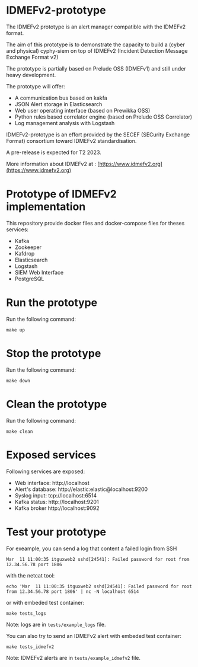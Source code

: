 # IDMEFv2-prototype

The IDMEFv2 prototype is an alert manager compatible with the IDMEFv2 format.

The aim of this prototype is to demonstrate the capacity to build a (cyber and physical) cyphy-siem on top of IDMEFv2 (Incident Detection Message Exchange Format v2)

The prototype is partially based on Prelude OSS (IDMEFv1) and still under heavy development.

The prototype will offer:
* A communication bus based on kakfa
* JSON Alert storage in Elasticsearch
* Web user operating interface (based on Prewikka OSS)
* Python rules based correlator engine (based on Prelude OSS Correlator)
* Log management analysis with Logstash

IDMEFv2-prototype is an effort provided by the SECEF (SECurity Exchange Format) consortium toward IDMEFv2 standardisation.

A pre-release is expected for T2 2023.

More information about IDMEFv2 at : [https://www.idmefv2.org](https://www.idmefv2.org)

# Prototype of IDMEFv2 implementation

This repository provide docker files and docker-compose files for theses services:

  - Kafka
  - Zookeeper
  - Kafdrop
  - Elasticsearch
  - Logstash
  - SIEM Web Interface
  - PostgreSQL

# Run the prototype

Run the following command:
```
make up
```

# Stop the prototype

Run the following command:
```
make down
```

# Clean the prototype

Run the following command:
```
make clean
```

# Exposed services

Following services are exposed:

  - Web interface: http://localhost
  - Alert's database: http://elastic:elastic@localhost:9200
  - Syslog input: tcp://localhost:6514
  - Kafka status: http://localhost:9201
  - Kafka broker http://localhost:9092

# Test your prototype

For exeample, you can send a log that content a failed login from SSH
```
Mar  11 11:00:35 itguxweb2 sshd[24541]: Failed password for root from 12.34.56.78 port 1806
```
with the netcat tool:
```
echo 'Mar  11 11:00:35 itguxweb2 sshd[24541]: Failed password for root from 12.34.56.78 port 1806' | nc -N localhost 6514
```
or with embeded test container:
```
make tests_logs
```
Note: logs are in `tests/example_logs` file.

You can also try to send an IDMEFv2 alert with embeded test container:
```
make tests_idmefv2
```
Note: IDMEFv2 alerts are in `tests/example_idmefv2` file.
